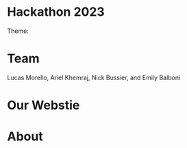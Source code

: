 # Hackathon 2023 
Theme: 

# Team 
Lucas Morello, Ariel Khemraj, Nick Bussier, and Emily Balboni 

# Our Webstie 

# About 
